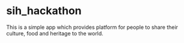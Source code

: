 # sih_hackathon
This is a simple app which provides platform for people to share their culture, food and heritage to the world.
